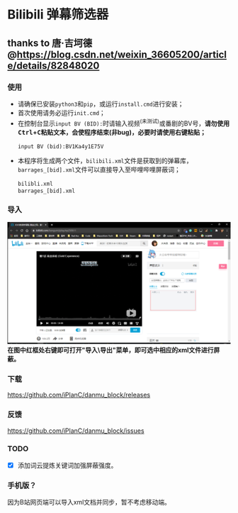 <!--
 * @Author: PlanC
 * @Date: 2020-09-18 18:09:25
 * @LastEditTime: 2020-10-26 08:53:00
 * @FilePath: \danmu_block\readme.md
-->

# Bilibili 弹幕筛选器
## thanks to 唐·吉坷德@https://blog.csdn.net/weixin_36605200/article/details/82848020

### 使用
- 请确保已安装`python3`和`pip`，或运行`install.cmd`进行安装；
- 首次使用请务必运行`init.cmd`；
- 在控制台显示`input BV (BID):`时请输入视频<sup>(未测试)</sup>或番剧的BV号，**请勿使用<kbd>Ctrl</kbd>+<kbd>C</kbd>粘贴文本，会使程序结束(非bug)，必要时请使用右键粘贴；**
    ```
    input BV (bid):BV1Ka4y1E75V
    ```
- 本程序将生成两个文件，`bilibili.xml`文件是获取到的弹幕库，`barrages_[bid].xml`文件可以直接导入至哔哩哔哩屏蔽词；
    ```
    bilibli.xml
    barrages_[bid].xml
    ```

### 导入
![image](howtouse.png)
**在图中红框处右键即可打开"导入\导出"菜单，即可选中相应的xml文件进行屏蔽。**

### 下载
https://github.com/iPlanC/danmu_block/releases

### 反馈
https://github.com/iPlanC/danmu_block/issues

### TODO
- [x] 添加词云提炼关键词加强屏蔽强度。

### 手机版？
因为B站网页端可以导入xml文档并同步，暂不考虑移动端。
